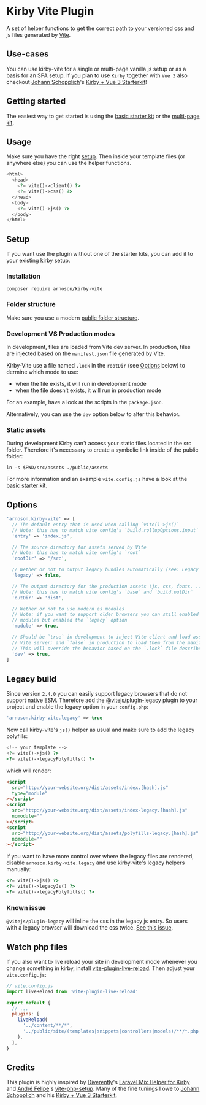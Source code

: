 # Kirby Vite Plugin

A set of helper functions to get the correct path to your versioned css and js files generated by [Vite](https://github.com/vitejs/vite).

## Use-cases

You can use kirby-vite for a single or multi-page vanilla js setup or as a basis for an SPA setup. If you plan to use `Kirby` together with `Vue 3` also checkout [Johann Schopplich](https://github.com/johannschopplich)'s [Kirby + Vue 3 Starterkit](https://github.com/johannschopplich/kirby-vue3-starterkit)!

## Getting started

The easiest way to get started is using the [basic starter kit](https://github.com/arnoson/kirby-vite-basic-kit) or the [multi-page kit](https://github.com/arnoson/kirby-vite-multi-page-kit).

## Usage

Make sure you have the right [setup](#setup).
Then inside your template files (or anywhere else) you can use the helper functions.

```php
<html>
  <head>
    <?= vite()->client() ?>
    <?= vite()->css() ?>
  </head>
  <body>
    <?= vite()->js() ?>
  </body>
</html>
```

## Setup

If you want use the plugin without one of the starter kits, you can add it to your existing kirby setup.

### Installation

```
composer require arnoson/kirby-vite
```

### Folder structure

Make sure you use a modern [public folder structure](https://getkirby.com/docs/guide/configuration#custom-folder-setup__public-folder-setup).

### Development VS Production modes

In development, files are loaded from Vite dev server. In production, files are injected based on the `manifest.json` file generated by Vite.

Kirby-Vite use a file named `.lock` in the `rootDir` (see [Options](#options) below) to dermine which mode to use:

- when the file exists, it will run in development mode
- when the file doesn’t exists, it will run in production mode

For an example, have a look at the scripts in the `package.json`.

Alternatively, you can use the `dev` option below to alter this behavior.

### Static assets

During development Kirby can't access your static files located in the src folder. Therefore it's necessary to create a symbolic link inside of the public folder:

```
ln -s $PWD/src/assets ./public/assets
```

For more information and an example `vite.config.js` have a look at the [basic starter kit](https://github.com/arnoson/kirby-vite-basic-kit).

## Options

```php
'arnoson.kirby-vite' => [
  // The default entry that is used when calling `vite()->js()`
  // Note: this has to match vite config's `build.rollupOptions.input`
  'entry' => 'index.js',

  // The source directory for assets served by Vite
  // Note: this has to match vite config's `root`
  'rootDir' => '/src',

  // Wether or not to output legacy bundles automatically (see: Legacy build)
  'legacy' => false,

  // The output directory for the production assets (js, css, fonts, ...)
  // Note: this has to match vite config's `base` and `build.outDir`
  'outDir' => 'dist',

  // Wether or not to use modern es modules
  // Note: if you want to support older browsers you can still enabled es
  // modules but enabled the `legacy` option
  'module' => true,

  // Should be `true` in development to inject Vite client and load assets from
  // Vite server; and `false` in production to load them from the manifest.json
  // This will override the behavior based on the `.lock` file described above.
  'dev' => true,
]
```

## Legacy build

Since version `2.4.0` you can easily support legacy browsers that do not support native ESM.
Therefore add the [@vitejs/plugin-legacy](https://github.com/vitejs/vite/tree/main/packages/plugin-legacy) plugin to your project and enable the legacy option in your `config.php`:

```php
'arnoson.kirby-vite.legacy' => true
```

Now call kirby-vite's `js()` helper as usual and make sure to add the legacy polyfills:

```php
<!-- your template -->
<?= vite()->js() ?>
<?= vite()->legacyPolyfills() ?>
```

which will render:

```html
<script
  src="http://your-website.org/dist/assets/index.[hash].js"
  type="module"
></script>
<script
  src="http://your-website.org/dist/assets/index-legacy.[hash].js"
  nomodule=""
></script>
<script
  src="http://your-website.org/dist/assets/polyfills-legacy.[hash].js"
  nomodule=""
></script>
```

If you want to have more control over where the legacy files are rendered, disable `arnoson.kirby-vite.legacy` and use kirby-vite's legacy helpers manually:

```php
<?= vite()->js() ?>
<?= vite()->legacyJs() ?>
<?= vite()->legacyPolyfills() ?>
```

### Known issue

`@vitejs/plugin-legacy` will inline the css in the legacy js entry. So users with a legacy browser will download the css twice. [See this issue](https://github.com/vitejs/vite/issues/2062).

## Watch php files

If you also want to live reload your site in development mode whenever you change something in kirby, install [vite-plugin-live-reload](https://github.com/arnoson/vite-plugin-live-reload). Then adjust your `vite.config.js`:

```js
// vite.config.js
import liveReload from 'vite-plugin-live-reload'

export default {
  // ...
  plugins: [
    liveReload(
      '../content/**/*',
      '../public/site/(templates|snippets|controllers|models)/**/*.php'
    ),
  ],
}
```

## Credits

This plugin is highly inspired by [Diverently](https://github.com/Diverently)'s [Laravel Mix Helper for Kirby](https://github.com/Diverently/laravel-mix-kirby) and [André Felipe](https://github.com/andrefelipe)'s [vite-php-setup](https://github.com/andrefelipe/vite-php-setup). Many of the fine tunings I owe to [Johann Schopplich](https://github.com/johannschopplich) and his [Kirby + Vue 3 Starterkit](https://github.com/johannschopplich/kirby-vue3-starterkit).
